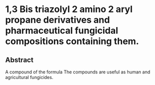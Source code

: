 # 1,3 Bis triazolyl 2 amino 2 aryl propane derivatives and pharmaceutical fungicidal compositions containing them.

## Abstract
A compound of the formula The compounds are useful as human and agricultural fungicides.